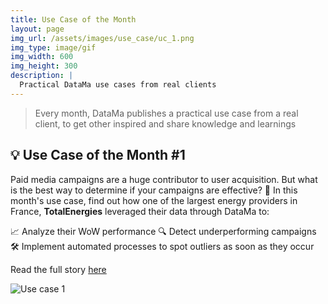 ```yaml
---
title: Use Case of the Month
layout: page
img_url: /assets/images/use_case/uc_1.png
img_type: image/gif
img_width: 600
img_height: 300
description: |
  Practical DataMa use cases from real clients
---
```

> Every month, DataMa publishes a practical use case from a real client, to get other inspired and share knowledge and learnings

<h2>💡 Use Case of the Month #1</h2>

Paid media campaigns are a huge contributor to user acquisition. But what is the best way to determine if your campaigns are effective? 🤔
In this month's use case, find out how one of the largest energy providers in France, **TotalEnergies** leveraged their data through DataMa to:

📈  Analyze their WoW performance
🔍  Detect underperforming campaigns
🛠️  Implement automated processes to spot outliers as soon as they occur

Read the full story [here](https://www.datama.io/2022/10/05/use-case-1-paid-acquisition-wow-analysis/)

![Use case 1]({{site.url}}/{{site.baseurl}}/assets/images/use_case/uc_1.png)
